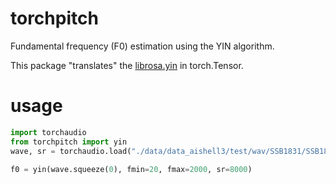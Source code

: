 # torchpitch
Fundamental frequency (F0) estimation using the YIN algorithm.

This package "translates" the [librosa.yin](https://github.com/librosa/librosa/blob/main/librosa/core/pitch.py) in torch.Tensor.

# usage

```python
import torchaudio
from torchpitch import yin
wave, sr = torchaudio.load("./data/data_aishell3/test/wav/SSB1831/SSB18310007.wav")

f0 = yin(wave.squeeze(0), fmin=20, fmax=2000, sr=8000)
```
